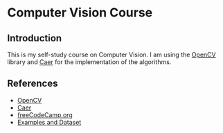 # Computer Vision Course

## Introduction

This is my self-study course on Computer Vision. I am using the [OpenCV](https://opencv.org/) library and [Caer](https://github.com/jasmcaus/caer) for the implementation of the algorithms.

## References

- [OpenCV](https://opencv.org/)
- [Caer](https://github.com/jasmcaus/caer)
- [freeCodeCamp.org](https://www.youtube.com/watch?v=oXlwWbU8l2o)
- [Examples and Dataset](https://github.com/jasmcaus/opencv-course)

